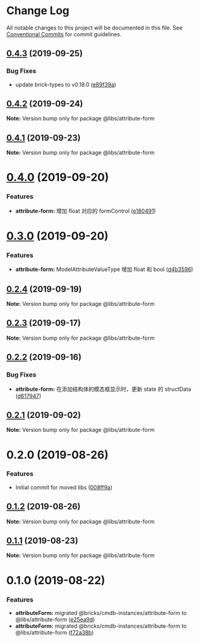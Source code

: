 # Change Log

All notable changes to this project will be documented in this file.
See [Conventional Commits](https://conventionalcommits.org) for commit guidelines.

## [0.4.3](https://git.easyops.local/anyclouds/next-libs/compare/@libs/attribute-form@0.4.2...@libs/attribute-form@0.4.3) (2019-09-25)

### Bug Fixes

- update brick-types to v0.18.0 ([e89f39a](https://git.easyops.local/anyclouds/next-libs/commits/e89f39a))

## [0.4.2](https://git.easyops.local/anyclouds/next-libs/compare/@libs/attribute-form@0.4.1...@libs/attribute-form@0.4.2) (2019-09-24)

**Note:** Version bump only for package @libs/attribute-form

## [0.4.1](https://git.easyops.local/anyclouds/next-libs/compare/@libs/attribute-form@0.4.0...@libs/attribute-form@0.4.1) (2019-09-23)

**Note:** Version bump only for package @libs/attribute-form

# [0.4.0](https://git.easyops.local/anyclouds/next-libs/compare/@libs/attribute-form@0.3.0...@libs/attribute-form@0.4.0) (2019-09-20)

### Features

- **attribute-form:** 增加 float 对应的 formControl ([e180491](https://git.easyops.local/anyclouds/next-libs/commits/e180491))

# [0.3.0](https://git.easyops.local/anyclouds/next-libs/compare/@libs/attribute-form@0.2.4...@libs/attribute-form@0.3.0) (2019-09-20)

### Features

- **attribute-form:** ModelAttributeValueType 增加 float 和 bool ([d4b3596](https://git.easyops.local/anyclouds/next-libs/commits/d4b3596))

## [0.2.4](https://git.easyops.local/anyclouds/next-libs/compare/@libs/attribute-form@0.2.3...@libs/attribute-form@0.2.4) (2019-09-19)

**Note:** Version bump only for package @libs/attribute-form

## [0.2.3](https://git.easyops.local/anyclouds/next-libs/compare/@libs/attribute-form@0.2.2...@libs/attribute-form@0.2.3) (2019-09-17)

**Note:** Version bump only for package @libs/attribute-form

## [0.2.2](https://git.easyops.local/anyclouds/next-libs/compare/@libs/attribute-form@0.2.1...@libs/attribute-form@0.2.2) (2019-09-16)

### Bug Fixes

- **attribute-form:** 在添加结构体的模态框显示时，更新 state 的 structData ([d617947](https://git.easyops.local/anyclouds/next-libs/commits/d617947))

## [0.2.1](https://git.easyops.local/anyclouds/next-libs/compare/@libs/attribute-form@0.2.0...@libs/attribute-form@0.2.1) (2019-09-02)

**Note:** Version bump only for package @libs/attribute-form

# 0.2.0 (2019-08-26)

### Features

- Initial commit for moved libs ([008ff9a](https://git.easyops.local/anyclouds/brick-next/commits/008ff9a))

## [0.1.2](https://git.easyops.local/anyclouds/brick-next/compare/@libs/attribute-form@0.1.1...@libs/attribute-form@0.1.2) (2019-08-26)

**Note:** Version bump only for package @libs/attribute-form

## [0.1.1](https://git.easyops.local/anyclouds/brick-next/compare/@libs/attribute-form@0.1.0...@libs/attribute-form@0.1.1) (2019-08-23)

**Note:** Version bump only for package @libs/attribute-form

# 0.1.0 (2019-08-22)

### Features

- **attributeForm:** migrated @bricks/cmdb-instances/attribute-form to @libs/attribute-form ([e25ea9d](https://git.easyops.local/anyclouds/brick-next/commits/e25ea9d))
- **attributeForm:** migrated @bricks/cmdb-instances/attribute-form to @libs/attribute-form ([f72a38b](https://git.easyops.local/anyclouds/brick-next/commits/f72a38b))
